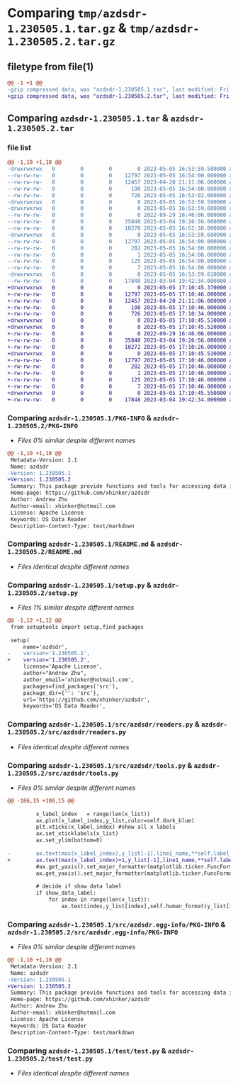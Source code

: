# Comparing `tmp/azdsdr-1.230505.1.tar.gz` & `tmp/azdsdr-1.230505.2.tar.gz`

## filetype from file(1)

```diff
@@ -1 +1 @@
-gzip compressed data, was "azdsdr-1.230505.1.tar", last modified: Fri May  5 16:53:59 2023, max compression
+gzip compressed data, was "azdsdr-1.230505.2.tar", last modified: Fri May  5 17:10:45 2023, max compression
```

## Comparing `azdsdr-1.230505.1.tar` & `azdsdr-1.230505.2.tar`

### file list

```diff
@@ -1,18 +1,18 @@
-drwxrwxrwx   0        0        0        0 2023-05-05 16:53:59.580000 azdsdr-1.230505.1/
--rw-rw-rw-   0        0        0    12797 2023-05-05 16:54:00.000000 azdsdr-1.230505.1/PKG-INFO
--rw-rw-rw-   0        0        0    12457 2023-04-20 21:11:06.000000 azdsdr-1.230505.1/README.md
--rw-rw-rw-   0        0        0      198 2023-05-05 16:54:00.000000 azdsdr-1.230505.1/setup.cfg
--rw-rw-rw-   0        0        0      726 2023-05-05 16:53:02.000000 azdsdr-1.230505.1/setup.py
-drwxrwxrwx   0        0        0        0 2023-05-05 16:53:59.590000 azdsdr-1.230505.1/src/
-drwxrwxrwx   0        0        0        0 2023-05-05 16:53:59.600000 azdsdr-1.230505.1/src/azdsdr/
--rw-rw-rw-   0        0        0        0 2022-09-29 16:46:06.000000 azdsdr-1.230505.1/src/azdsdr/__init__.py
--rw-rw-rw-   0        0        0    35840 2023-03-04 19:26:56.000000 azdsdr-1.230505.1/src/azdsdr/readers.py
--rw-rw-rw-   0        0        0    10270 2023-05-05 16:52:38.000000 azdsdr-1.230505.1/src/azdsdr/tools.py
-drwxrwxrwx   0        0        0        0 2023-05-05 16:53:59.600000 azdsdr-1.230505.1/src/azdsdr.egg-info/
--rw-rw-rw-   0        0        0    12797 2023-05-05 16:54:00.000000 azdsdr-1.230505.1/src/azdsdr.egg-info/PKG-INFO
--rw-rw-rw-   0        0        0      282 2023-05-05 16:54:00.000000 azdsdr-1.230505.1/src/azdsdr.egg-info/SOURCES.txt
--rw-rw-rw-   0        0        0        1 2023-05-05 16:54:00.000000 azdsdr-1.230505.1/src/azdsdr.egg-info/dependency_links.txt
--rw-rw-rw-   0        0        0      125 2023-05-05 16:54:00.000000 azdsdr-1.230505.1/src/azdsdr.egg-info/requires.txt
--rw-rw-rw-   0        0        0        7 2023-05-05 16:54:00.000000 azdsdr-1.230505.1/src/azdsdr.egg-info/top_level.txt
-drwxrwxrwx   0        0        0        0 2023-05-05 16:53:59.610000 azdsdr-1.230505.1/test/
--rw-rw-rw-   0        0        0    17848 2023-03-04 19:42:34.000000 azdsdr-1.230505.1/test/test.py
+drwxrwxrwx   0        0        0        0 2023-05-05 17:10:45.370000 azdsdr-1.230505.2/
+-rw-rw-rw-   0        0        0    12797 2023-05-05 17:10:46.000000 azdsdr-1.230505.2/PKG-INFO
+-rw-rw-rw-   0        0        0    12457 2023-04-20 21:11:06.000000 azdsdr-1.230505.2/README.md
+-rw-rw-rw-   0        0        0      198 2023-05-05 17:10:46.000000 azdsdr-1.230505.2/setup.cfg
+-rw-rw-rw-   0        0        0      726 2023-05-05 17:10:34.000000 azdsdr-1.230505.2/setup.py
+drwxrwxrwx   0        0        0        0 2023-05-05 17:10:45.510000 azdsdr-1.230505.2/src/
+drwxrwxrwx   0        0        0        0 2023-05-05 17:10:45.520000 azdsdr-1.230505.2/src/azdsdr/
+-rw-rw-rw-   0        0        0        0 2022-09-29 16:46:06.000000 azdsdr-1.230505.2/src/azdsdr/__init__.py
+-rw-rw-rw-   0        0        0    35840 2023-03-04 19:26:56.000000 azdsdr-1.230505.2/src/azdsdr/readers.py
+-rw-rw-rw-   0        0        0    10272 2023-05-05 17:10:26.000000 azdsdr-1.230505.2/src/azdsdr/tools.py
+drwxrwxrwx   0        0        0        0 2023-05-05 17:10:45.530000 azdsdr-1.230505.2/src/azdsdr.egg-info/
+-rw-rw-rw-   0        0        0    12797 2023-05-05 17:10:46.000000 azdsdr-1.230505.2/src/azdsdr.egg-info/PKG-INFO
+-rw-rw-rw-   0        0        0      282 2023-05-05 17:10:46.000000 azdsdr-1.230505.2/src/azdsdr.egg-info/SOURCES.txt
+-rw-rw-rw-   0        0        0        1 2023-05-05 17:10:46.000000 azdsdr-1.230505.2/src/azdsdr.egg-info/dependency_links.txt
+-rw-rw-rw-   0        0        0      125 2023-05-05 17:10:46.000000 azdsdr-1.230505.2/src/azdsdr.egg-info/requires.txt
+-rw-rw-rw-   0        0        0        7 2023-05-05 17:10:46.000000 azdsdr-1.230505.2/src/azdsdr.egg-info/top_level.txt
+drwxrwxrwx   0        0        0        0 2023-05-05 17:10:45.550000 azdsdr-1.230505.2/test/
+-rw-rw-rw-   0        0        0    17848 2023-03-04 19:42:34.000000 azdsdr-1.230505.2/test/test.py
```

### Comparing `azdsdr-1.230505.1/PKG-INFO` & `azdsdr-1.230505.2/PKG-INFO`

 * *Files 0% similar despite different names*

```diff
@@ -1,10 +1,10 @@
 Metadata-Version: 2.1
 Name: azdsdr
-Version: 1.230505.1
+Version: 1.230505.2
 Summary: This package provide functions and tools for accessing data in a easy way.
 Home-page: https://github.com/xhinker/azdsdr
 Author: Andrew Zhu
 Author-email: xhinker@hotmail.com
 License: Apache License
 Keywords: DS Data Reader
 Description-Content-Type: text/markdown
```

### Comparing `azdsdr-1.230505.1/README.md` & `azdsdr-1.230505.2/README.md`

 * *Files identical despite different names*

### Comparing `azdsdr-1.230505.1/setup.py` & `azdsdr-1.230505.2/setup.py`

 * *Files 1% similar despite different names*

```diff
@@ -1,12 +1,12 @@
 from setuptools import setup,find_packages
 
 setup(
     name='azdsdr',
-    version='1.230505.1',
+    version='1.230505.2',
     license='Apache License',
     author="Andrew Zhu",
     author_email='xhinker@hotmail.com',
     packages=find_packages('src'),
     package_dir={'': 'src'},
     url='https://github.com/xhinker/azdsdr',
     keywords='DS Data Reader',
```

### Comparing `azdsdr-1.230505.1/src/azdsdr/readers.py` & `azdsdr-1.230505.2/src/azdsdr/readers.py`

 * *Files identical despite different names*

### Comparing `azdsdr-1.230505.1/src/azdsdr/tools.py` & `azdsdr-1.230505.2/src/azdsdr/tools.py`

 * *Files 0% similar despite different names*

```diff
@@ -186,15 +186,15 @@
 
         x_label_index   = range(len(x_list))
         ax.plot(x_label_index,y_list,color=self.dark_blue)
         plt.xticks(x_label_index) #show all x labels
         ax.set_xticklabels(x_list)
         ax.set_ylim(bottom=0)
 
-        ax.text(max(x_label_index),y_list[-1],line1_name,**self.label_text_font,color=self.dark_blue)
+        ax.text(max(x_label_index)+1,y_list[-1],line1_name,**self.label_text_font,color=self.dark_blue)
         #ax.get_yaxis().set_major_formatter(matplotlib.ticker.FuncFormatter(lambda x, p: format(int(x), ',')))
         ax.get_yaxis().set_major_formatter(matplotlib.ticker.FuncFormatter(lambda x, p:self.human_format(x)))
 
         # decide if show data label
         if show_data_label:
             for index in range(len(x_list)):
                 ax.text(index,y_list[index],self.human_format(y_list[index]),size=12)
```

### Comparing `azdsdr-1.230505.1/src/azdsdr.egg-info/PKG-INFO` & `azdsdr-1.230505.2/src/azdsdr.egg-info/PKG-INFO`

 * *Files 0% similar despite different names*

```diff
@@ -1,10 +1,10 @@
 Metadata-Version: 2.1
 Name: azdsdr
-Version: 1.230505.1
+Version: 1.230505.2
 Summary: This package provide functions and tools for accessing data in a easy way.
 Home-page: https://github.com/xhinker/azdsdr
 Author: Andrew Zhu
 Author-email: xhinker@hotmail.com
 License: Apache License
 Keywords: DS Data Reader
 Description-Content-Type: text/markdown
```

### Comparing `azdsdr-1.230505.1/test/test.py` & `azdsdr-1.230505.2/test/test.py`

 * *Files identical despite different names*

